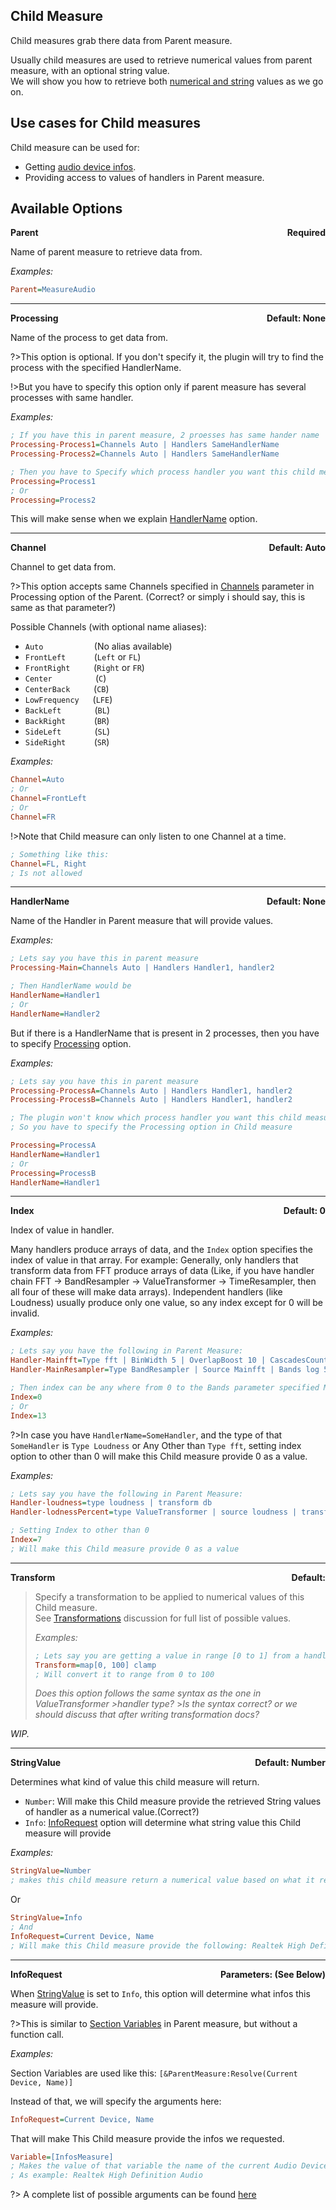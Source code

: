 ## Child Measure

Child measures grab there data from Parent measure.

Usually child measures are used to retrieve numerical values from parent measure, with an optional string value.<br/>
We will show you how to retrieve both [numerical and string](#stringvalue) values as we go on.

## Use cases for Child measures

Child measure can be used for:

- Getting [audio device infos]().
- Providing access to values of handlers in Parent measure.

## Available Options

<p style="display: flex; justify-content: space-between;"><b>Parent</b><b>Required</b></p>

Name of parent measure to retrieve data from.

_Examples:_

```ini
Parent=MeasureAudio
```

---

<p style="display: flex; justify-content: space-between;"><b>Processing</b><b>Default: None</b></p>

Name of the process to get data from.

?>This option is optional. If you don't specify it, the plugin will try to find the process with the specified HandlerName.

!>But you have to specify this option only if parent measure has several processes with same handler.

_Examples:_

```ini
; If you have this in parent measure, 2 proesses has same hander name
Processing-Process1=Channels Auto | Handlers SameHandlerName
Processing-Process2=Channels Auto | Handlers SameHandlerName

; Then you have to Specify which process handler you want this child measure to read values from
Processing=Process1
; Or
Processing=Process2
```

This will make sense when we explain [HandlerName]() option.

---

<p style="display: flex; justify-content: space-between;"><b>Channel</b><b>Default: Auto</b></p>

Channel to get data from.

?>This option accepts same Channels specified in [Channels](/docs/plugin-structure/parent?id=parent-channel-para) parameter in Processing option of the Parent. (Correct? or simply i should say, this is same as that parameter?)

Possible Channels (with optional name aliases):

- `Auto` &emsp; &emsp; &emsp; &nbsp; &nbsp; &nbsp; (No alias available)
- `FrontLeft` &emsp; &nbsp; &nbsp; &nbsp; (`Left` or `FL`)
- `FrontRight` &emsp; &nbsp; &nbsp; (`Right` or `FR`)
- `Center` &emsp; &nbsp; &nbsp; &nbsp; &nbsp; &nbsp; &nbsp; (`C`)
- `CenterBack` &emsp; &nbsp; &nbsp; (`CB`)
- `LowFrequency` &emsp; (`LFE`)
- `BackLeft` &emsp; &nbsp; &nbsp; &nbsp; &nbsp; (`BL`)
- `BackRight` &emsp; &nbsp; &nbsp; &nbsp; (`BR`)
- `SideLeft` &emsp; &nbsp; &nbsp; &nbsp; &nbsp; (`SL`)
- `SideRight` &emsp; &nbsp; &nbsp; &nbsp; (`SR`)

_Examples:_

```ini
Channel=Auto
; Or
Channel=FrontLeft
; Or
Channel=FR
```

!>Note that Child measure can only listen to one Channel at a time.

```ini
; Something like this:
Channel=FL, Right
; Is not allowed
```

---

<p style="display: flex; justify-content: space-between;"><b>HandlerName</b><b>Default: None</b></p>

Name of the Handler in Parent measure that will provide values.

_Examples:_

```ini
; Lets say you have this in parent measure
Processing-Main=Channels Auto | Handlers Handler1, handler2

; Then HandlerName would be
HandlerName=Handler1
; Or
HandlerName=Handler2
```

But if there is a HandlerName that is present in 2 processes, then you have to specify [Processing]() option.

_Examples:_

```ini
; Lets say you have this in parent measure
Processing-ProcessA=Channels Auto | Handlers Handler1, handler2
Processing-ProcessB=Channels Auto | Handlers Handler1, handler2

; The plugin won't know which process handler you want this child measure to read values from
; So you have to specify the Processing option in Child measure

Processing=ProcessA
HandlerName=Handler1
; Or
Processing=ProcessB
HandlerName=Handler1

```

---

<p style="display: flex; justify-content: space-between;"><b>Index</b><b>Default: 0</b></p>

Index of value in handler.

Many handlers produce arrays of data, and the `Index` option specifies the index of value in that array.
For example:
Generally, only handlers that transform data from FFT produce arrays of data (Like, if you have handler chain FFT → BandResampler → ValueTransformer → TimeResampler, then all four of these will make data arrays). Independent handlers (like Loudness) usually produce only one value, so any index except for 0 will be invalid.

_Examples:_

```ini
; Lets say you have the following in Parent Measure:
Handler-Mainfft=Type fft | BinWidth 5 | OverlapBoost 10 | CascadesCount 3
Handler-MainResampler=Type BandResampler | Source Mainfft | Bands log 5 20 4000

; Then index can be any where from 0 to the Bands parameter specified MainResampler Handler
Index=0
; Or
Index=13
```

?>In case you have `HandlerName=SomeHandler`, and the type of that `SomeHandler` is `Type Loudness` or Any Other than `Type fft`, setting index option to other than 0 will make this Child measure provide 0 as a value.

_Examples:_

```ini
; Lets say you have the following in Parent Measure:
Handler-loudness=type loudness | transform db
Handler-lodnessPercent=type ValueTransformer | source loudness | transform map[from -50 : 0] clamp

; Setting Index to other than 0
Index=7
; Will make this Child measure provide 0 as a value
```

---

<p style="display: flex; justify-content: space-between;"><b>Transform</b><b>Default: </b></p>

> Specify a transformation to be applied to numerical values of this Child measure.<br/>
> See [Transformations]() discussion for full list of possible values.
>
> _Examples:_
>
> ```ini
> ; Lets say you are getting a value in range [0 to 1] from a handler
> Transform=map[0, 100] clamp
> ; Will convert it to range from 0 to 100
> ```
>
> _Does this option follows the same syntax as the one in ValueTransformer >handler type?_ >_Is the syntax correct? or we should discuss that after writing transformation docs?_

_WIP._

---

<p id="stringvalue" style="display: flex; justify-content: space-between;"><b>StringValue</b><b>Default: Number</b></p>

Determines what kind of value this child measure will return.

- `Number`: Will make this Child measure provide the retrieved String values of handler as a numerical value.(Correct?)
- `Info`: [InfoRequest](#inforequest) option will determine what string value this Child measure will provide

_Examples:_

```ini
StringValue=Number
; makes this child measure return a numerical value based on what it receives from the handler: 0.3, 0.78, etc..
```

Or

```ini
StringValue=Info
; And
InfoRequest=Current Device, Name
; Will make this Child measure provide the following: Realtek High Definition Audio
```

---

<p id="inforequest" style="display: flex; justify-content: space-between;"><b>InfoRequest</b><b>Parameters: (See Below)</b></p>

When [StringValue](#stringvalue) is set to `Info`, this option will determine what infos this measure will provide.

?>This is similar to [Section Variables]() in Parent measure, but without a function call.

_Examples:_

Section Variables are used like this: `[&ParentMeasure:Resolve(Current Device, Name)]`

Instead of that, we will specify the arguments here:

```ini
InfoRequest=Current Device, Name
```

That will make This Child measure provide the infos we requested.

```ini
Variable=[InfosMeasure]
; Makes the value of that variable the name of the current Audio Device.
; As example: Realtek High Definition Audio
```

?> A complete list of possible arguments can be found [here](/docs/section-vars.md)
